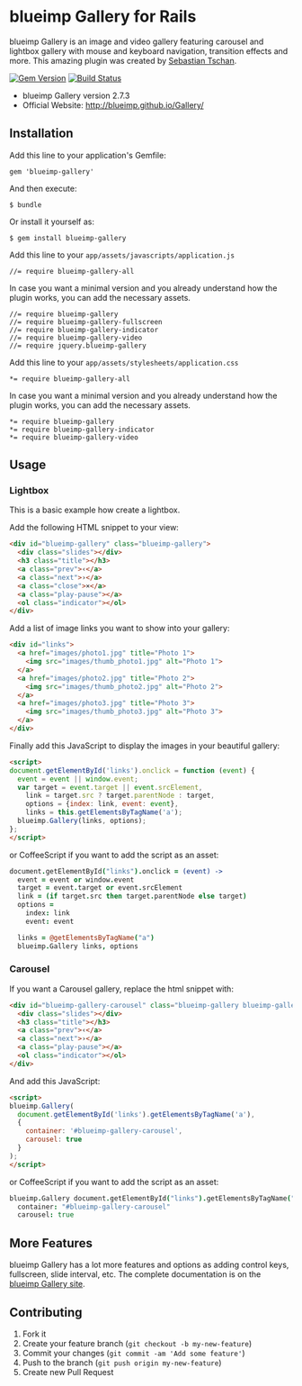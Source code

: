 # blueimp Gallery for Rails

blueimp Gallery is an image and video gallery featuring carousel and lightbox gallery with mouse and keyboard navigation, transition effects and more. This amazing plugin was created by [Sebastian Tschan](https://github.com/blueimp).

[![Gem Version](https://badge.fury.io/rb/blueimp-gallery.png)](http://badge.fury.io/rb/blueimp-gallery)
[![Build Status](https://travis-ci.org/Phifo/blueimp-gallery.png?branch=master)](https://travis-ci.org/Phifo/blueimp-gallery)

* blueimp Gallery version 2.7.3
* Official Website: http://blueimp.github.io/Gallery/


## Installation

Add this line to your application's Gemfile:

    gem 'blueimp-gallery'

And then execute:

    $ bundle

Or install it yourself as:

    $ gem install blueimp-gallery

Add this line to your `app/assets/javascripts/application.js`

    //= require blueimp-gallery-all

In case you want a minimal version and you already understand how the plugin works, you can add the necessary assets.

    //= require blueimp-gallery
    //= require blueimp-gallery-fullscreen
    //= require blueimp-gallery-indicator
    //= require blueimp-gallery-video
    //= require jquery.blueimp-gallery

Add this line to your `app/assets/stylesheets/application.css`

    *= require blueimp-gallery-all

In case you want a minimal version and you already understand how the plugin works, you can add the necessary assets.

    *= require blueimp-gallery
    *= require blueimp-gallery-indicator
    *= require blueimp-gallery-video

## Usage

### Lightbox

This is a basic example how create a lightbox.

Add the following HTML snippet to your view:

```html
<div id="blueimp-gallery" class="blueimp-gallery">
  <div class="slides"></div>
  <h3 class="title"></h3>
  <a class="prev">‹</a>
  <a class="next">›</a>
  <a class="close">×</a>
  <a class="play-pause"></a>
  <ol class="indicator"></ol>
</div>
```

Add a list of image links you want to show into your gallery:


```html
<div id="links">
  <a href="images/photo1.jpg" title="Photo 1">
    <img src="images/thumb_photo1.jpg" alt="Photo 1">
  </a>
  <a href="images/photo2.jpg" title="Photo 2">
    <img src="images/thumb_photo2.jpg" alt="Photo 2">
  </a>
  <a href="images/photo3.jpg" title="Photo 3">
    <img src="images/thumb_photo3.jpg" alt="Photo 3">
  </a>
</div>
```

Finally add this JavaScript to display the images in your beautiful gallery:

```html
<script>
document.getElementById('links').onclick = function (event) {
  event = event || window.event;
  var target = event.target || event.srcElement,
    link = target.src ? target.parentNode : target,
    options = {index: link, event: event},
    links = this.getElementsByTagName('a');
  blueimp.Gallery(links, options);
};
</script>
```

or CoffeeScript if you want to add the script as an asset:

```coffeescript
document.getElementById("links").onclick = (event) ->
  event = event or window.event
  target = event.target or event.srcElement
  link = (if target.src then target.parentNode else target)
  options =
    index: link
    event: event

  links = @getElementsByTagName("a")
  blueimp.Gallery links, options
```

### Carousel

If you want a Carousel gallery, replace the html snippet with:

```html
<div id="blueimp-gallery-carousel" class="blueimp-gallery blueimp-gallery-carousel">
  <div class="slides"></div>
  <h3 class="title"></h3>
  <a class="prev">‹</a>
  <a class="next">›</a>
  <a class="play-pause"></a>
  <ol class="indicator"></ol>
</div>
```

And add this JavaScript:

```html
<script>
blueimp.Gallery(
  document.getElementById('links').getElementsByTagName('a'),
  {
    container: '#blueimp-gallery-carousel',
    carousel: true
  }
);
</script>
```

or CoffeeScript if you want to add the script as an asset:

```coffeescript
blueimp.Gallery document.getElementById("links").getElementsByTagName("a"),
  container: "#blueimp-gallery-carousel"
  carousel: true
```

## More Features

blueimp Gallery has a lot more features and options as adding control keys, fullscreen, slide interval, etc. The complete documentation is on the [blueimp Gallery site](https://github.com/blueimp/Gallery).

## Contributing

1. Fork it
2. Create your feature branch (`git checkout -b my-new-feature`)
3. Commit your changes (`git commit -am 'Add some feature'`)
4. Push to the branch (`git push origin my-new-feature`)
5. Create new Pull Request
